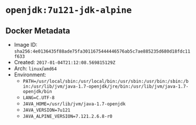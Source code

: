 # `openjdk:7u121-jdk-alpine`

## Docker Metadata

- Image ID: `sha256:4e0136435f88ade75fa3011675444446576ab5c7ae885235d680d18fdc11f633`
- Created: `2017-01-04T21:12:08.569815129Z`
- Arch: `linux`/`amd64`
- Environment:
  - `PATH=/usr/local/sbin:/usr/local/bin:/usr/sbin:/usr/bin:/sbin:/bin:/usr/lib/jvm/java-1.7-openjdk/jre/bin:/usr/lib/jvm/java-1.7-openjdk/bin`
  - `LANG=C.UTF-8`
  - `JAVA_HOME=/usr/lib/jvm/java-1.7-openjdk`
  - `JAVA_VERSION=7u121`
  - `JAVA_ALPINE_VERSION=7.121.2.6.8-r0`
